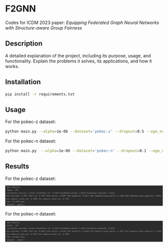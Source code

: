 # F2GNN

Codes for ICDM 2023 paper: *Equipping Federated Graph Neural Networks with Structure-aware Group Fairness*

## Description

A detailed explanation of the project, including its purpose, usage, and functionality. Explain the problems it solves, its applications, and how it works.

## Installation

```bash
pip install -r requirements.txt
```

## Usage

For the pokec-z dataset:

```bash
python main.py --alpha=1e-06 --dataset='pokec-z' --dropout=0.5 --ego_number=30 --gpu=0 --lambda1=0.5 --local_ep=20 --lr=0.0001 --num_hidden=64 --num_hops=3 --seed=31 --tau=4 --tau_combine=0.01 --weight_decay=0.001
```

For the pokec-n dataset:

``````bash
python main.py  --alpha=1e-06 --dataset='pokec-n' --dropout=0.1 --ego_number=30 --gpu=0 --lambda1=8.0 --local_ep=15 --lr=0.0001 --num_hidden=64 --num_hops=3 --seed=47 --tau=4 --tau_combine=0.001 --weight_decay=0.0001
``````



## Results

For the pokec-z dataset:

![image-20230927115801292](image-20230927115801292.png)

For the pokec-n dataset:

![image-20230927113620536](image-20230927113620536.png)

